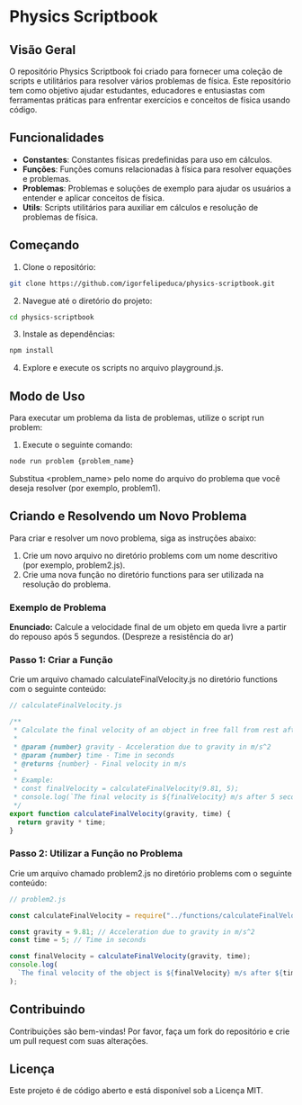 # Physics Scriptbook

## Visão Geral

O repositório Physics Scriptbook foi criado para fornecer uma coleção de scripts e utilitários para resolver vários problemas de física. Este repositório tem como objetivo ajudar estudantes, educadores e entusiastas com ferramentas práticas para enfrentar exercícios e conceitos de física usando código.

## Funcionalidades

- **Constantes**: Constantes físicas predefinidas para uso em cálculos.
- **Funções**: Funções comuns relacionadas à física para resolver equações e problemas.
- **Problemas**: Problemas e soluções de exemplo para ajudar os usuários a entender e aplicar conceitos de física.
- **Utils**: Scripts utilitários para auxiliar em cálculos e resolução de problemas de física.

## Começando

1. Clone o repositório:

```bash
git clone https://github.com/igorfelipeduca/physics-scriptbook.git
```

2. Navegue até o diretório do projeto:

```bash
cd physics-scriptbook
```

3. Instale as dependências:

```bash
npm install
```

4. Explore e execute os scripts no arquivo playground.js.

## Modo de Uso

Para executar um problema da lista de problemas, utilize o script run problem:

1. Execute o seguinte comando:

```bash
node run problem {problem_name}
```

Substitua <problem_name> pelo nome do arquivo do problema que você deseja resolver (por exemplo, problem1).

## Criando e Resolvendo um Novo Problema

Para criar e resolver um novo problema, siga as instruções abaixo:

1. Crie um novo arquivo no diretório problems com um nome descritivo (por exemplo, problem2.js).
2. Crie uma nova função no diretório functions para ser utilizada na resolução do problema.

### Exemplo de Problema

**Enunciado:** Calcule a velocidade final de um objeto em queda livre a partir do repouso após 5 segundos. (Despreze a resistência do ar)

### Passo 1: Criar a Função

Crie um arquivo chamado calculateFinalVelocity.js no diretório functions com o seguinte conteúdo:

```javascript
// calculateFinalVelocity.js

/**
 * Calculate the final velocity of an object in free fall from rest after a given time.
 *
 * @param {number} gravity - Acceleration due to gravity in m/s^2
 * @param {number} time - Time in seconds
 * @returns {number} - Final velocity in m/s
 *
 * Example:
 * const finalVelocity = calculateFinalVelocity(9.81, 5);
 * console.log(`The final velocity is ${finalVelocity} m/s after 5 seconds.`);
 */
export function calculateFinalVelocity(gravity, time) {
  return gravity * time;
}
```

### Passo 2: Utilizar a Função no Problema

Crie um arquivo chamado problem2.js no diretório problems com o seguinte conteúdo:

```javascript
// problem2.js

const calculateFinalVelocity = require("../functions/calculateFinalVelocity");

const gravity = 9.81; // Acceleration due to gravity in m/s^2
const time = 5; // Time in seconds

const finalVelocity = calculateFinalVelocity(gravity, time);
console.log(
  `The final velocity of the object is ${finalVelocity} m/s after ${time} seconds.`
);
```

## Contribuindo

Contribuições são bem-vindas! Por favor, faça um fork do repositório e crie um pull request com suas alterações.

## Licença

Este projeto é de código aberto e está disponível sob a Licença MIT.
